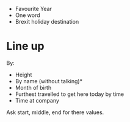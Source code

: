 * Favourite Year
* One word
* Brexit holiday destination

# Line up

By:

* Height
* By name (without talking)* 
* Month of birth
* Furthest travelled to get here today by time
* Time at company

Ask start, middle, end for there values.